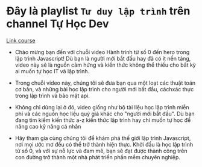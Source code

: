 # Đây là playlist `Tư duy lập trình` trên channel Tự Học Dev

[Link course](https://s.net.vn/q7jw)

- Chào mừng bạn đến với chuỗi video Hành trình từ số 0 đến hero trong lập trình Javascript! Dù bạn là người mới bắt đầu hay đã có ít nền tảng, video này sẽ là nguồn cảm hứng và kiến thức không thể thiếu cho bất kỳ ai muốn tự học IT và lập trình.

- Trong chuỗi video này, chúng tôi sẽ đưa bạn qua một loạt các thuật toán cơ bản, và những bài học lập trình cho người mới bắt đầu, cáchxác thực trong lập trình và bảo mật api.

- Không chỉ dừng lại ở đó, video giống như bộ tài liệu học lập trình miễn phí và các nguồn học liệu quý giá khác cho "người mới bắt đầu". Dù bạn đang tìm kiếm kiến thức a-z kiến thức lập trình hay chỉ muốn tự học để nâng cao kỹ năng cá nhân

- Hãy tham gia cùng chúng tôi để khám phá thế giới lập trình Javascript, nơi mọi ước mơ đều có thể trở thành hiện thực. Khởi đầu là học lập trình từ số 0, và với sự nỗ lực và đam mê, bạn sẽ đạt được thành công trên con đường trở thành một nhà phát triển phần mềm chuyên nghiệp.

